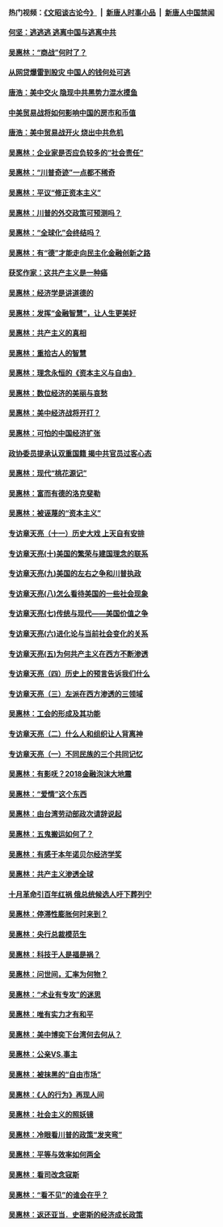 #### 热门视频：[《文昭谈古论今》](https://github.com/gfw-breaker/wenzhao/blob/master/README.md?t=10240633) &nbsp;|&nbsp; [新唐人时事小品](https://github.com/gfw-breaker/ntdtv-comedy/blob/master/README.md?t=10240633) &nbsp;|&nbsp; [新唐人中国禁闻](https://github.com/gfw-breaker/ntdtv-news/blob/master/README.md?t=10240633)

#### [何坚：逃逃逃 逃离中国与逃离中共](../pages/nsc423/n10592891.md?t=10240633) 

#### [吴惠林：“商战”何时了？](../pages/nsc423/n10573558.md?t=10240633) 

#### [从网贷爆雷到股灾 中国人的钱何处可逃](../pages/nsc423/n10572800.md?t=10240633) 

#### [唐浩：美中交火 隐现中共黑势力混水摸鱼](../pages/nsc423/n10544040.md?t=10240633) 

#### [中美贸易战将如何影响中国的房市和币值](../pages/nsc423/n10543697.md?t=10240633) 

#### [唐浩：美中贸易战开火 烧出中共危机](../pages/nsc423/n10540126.md?t=10240633) 

#### [吴惠林：企业家是否应负较多的“社会责任”](../pages/nsc423/n10535022.md?t=10240633) 

#### [吴惠林：“川普奇迹”一点都不稀奇](../pages/nsc423/n10512808.md?t=10240633) 

#### [吴惠林：平议“修正资本主义”](../pages/nsc423/n10495724.md?t=10240633) 

#### [吴惠林：川普的外交政策可预测吗？](../pages/nsc423/n10462387.md?t=10240633) 

#### [吴惠林：“全球化”会终结吗？](../pages/nsc423/n10452838.md?t=10240633) 

#### [吴惠林：有“德”才能走向民主化金融创新之路](../pages/nsc423/n10432292.md?t=10240633) 

#### [获奖作家：这共产主义是一种癌](../pages/nsc423/n10431541.md?t=10240633) 

#### [吴惠林：经济学是讲道德的](../pages/nsc423/n10398014.md?t=10240633) 

#### [吴惠林：发挥“金融智慧”，让人生更美好](../pages/nsc423/n10375019.md?t=10240633) 

#### [吴惠林：共产主义的真相](../pages/nsc423/n10351394.md?t=10240633) 

#### [吴惠林：重拾古人的智慧](../pages/nsc423/n10337691.md?t=10240633) 

#### [吴惠林：理念永恒的《资本主义与自由》](../pages/nsc423/n10316274.md?t=10240633) 

#### [吴惠林：数位经济的美丽与哀愁](../pages/nsc423/n10292946.md?t=10240633) 

#### [吴惠林：美中经济战将开打？](../pages/nsc423/n10258825.md?t=10240633) 

#### [吴惠林：可怕的中国经济扩张](../pages/nsc423/n10219147.md?t=10240633) 

#### [政协委员提承认双重国籍 揭中共官员过客心态](../pages/nsc423/n10208809.md?t=10240633) 

#### [吴惠林：现代“桃花源记”](../pages/nsc423/n10185234.md?t=10240633) 

#### [吴惠林：富而有德的洛克斐勒](../pages/nsc423/n10142264.md?t=10240633) 

#### [吴惠林：被诬蔑的“资本主义”](../pages/nsc423/n10124816.md?t=10240633) 

#### [专访章天亮（十一）历史大戏 上天自有安排](../pages/nsc423/n10094905.md?t=10240633) 

#### [专访章天亮(十)美国的繁荣与建国理念的联系](../pages/nsc423/n10094899.md?t=10240633) 

#### [专访章天亮(九)美国的左右之争和川普执政](../pages/nsc423/n10094889.md?t=10240633) 

#### [专访章天亮(八)怎么看待美国的一些社会现象](../pages/nsc423/n10094857.md?t=10240633) 

#### [专访章天亮(七)传统与现代——美国价值之争](../pages/nsc423/n10093140.md?t=10240633) 

#### [专访章天亮(六)进化论与当前社会变化的关系](../pages/nsc423/n10092036.md?t=10240633) 

#### [专访章天亮(五)为何共产主义在西方不断渗透](../pages/nsc423/n10083620.md?t=10240633) 

#### [专访章天亮（四）历史上的预言告诉我们什么](../pages/nsc423/n10083606.md?t=10240633) 

#### [专访章天亮（三）左派在西方渗透的三领域](../pages/nsc423/n10081115.md?t=10240633) 

#### [吴惠林：工会的形成及其功能](../pages/nsc423/n10080633.md?t=10240633) 

#### [专访章天亮（二）什么人和组织让人背离神](../pages/nsc423/n10076637.md?t=10240633) 

#### [专访章天亮（一）不同民族的三个共同记忆](../pages/nsc423/n10074188.md?t=10240633) 

#### [吴惠林：有影呒？2018金融泡沫大地震](../pages/nsc423/n10040534.md?t=10240633) 

#### [吴惠林：“爱情”这个东西](../pages/nsc423/n10019423.md?t=10240633) 

#### [吴惠林：由台湾劳动部政次请辞说起](../pages/nsc423/n9979679.md?t=10240633) 

#### [吴惠林：五鬼搬运如何了？](../pages/nsc423/n9925338.md?t=10240633) 

#### [吴惠林：有感于本年诺贝尔经济学奖](../pages/nsc423/n9871883.md?t=10240633) 

#### [吴惠林：共产主义渗透全球](../pages/nsc423/n9812748.md?t=10240633) 

#### [十月革命引百年红祸 俄总统候选人吁下葬列宁](../pages/nsc423/n9810182.md?t=10240633) 

#### [吴惠林：停滞性膨胀何时来到？](../pages/nsc423/n9764136.md?t=10240633) 

#### [吴惠林：央行总裁模范生](../pages/nsc423/n9728134.md?t=10240633) 

#### [吴惠林：科技于人是福是祸？](../pages/nsc423/n9672982.md?t=10240633) 

#### [吴惠林：问世间，汇率为何物？](../pages/nsc423/n9621788.md?t=10240633) 

#### [吴惠林：“术业有专攻”的迷思](../pages/nsc423/n9580363.md?t=10240633) 

#### [吴惠林：唯有实力才有和平](../pages/nsc423/n9529599.md?t=10240633) 

#### [吴惠林：美中博奕下台湾何去何从？](../pages/nsc423/n9483598.md?t=10240633) 

#### [吴惠林：公亲VS.事主](../pages/nsc423/n9425637.md?t=10240633) 

#### [吴惠林：被抹黑的“自由市场”](../pages/nsc423/n9351545.md?t=10240633) 

#### [吴惠林：《人的行为》再现人间](../pages/nsc423/n9296339.md?t=10240633) 

#### [吴惠林：社会主义的照妖镜](../pages/nsc423/n9243460.md?t=10240633) 

#### [吴惠林：冷眼看川普的政策“发夹弯”](../pages/nsc423/n9120684.md?t=10240633) 

#### [吴惠林：平等与效率如何两全](../pages/nsc423/n9075430.md?t=10240633) 

#### [吴惠林：看司改念寇斯](../pages/nsc423/n9024915.md?t=10240633) 

#### [吴惠林：“看不见”的谁会在乎？](../pages/nsc423/n8977488.md?t=10240633) 

#### [吴惠林：返还亚当．史密斯的经济成长政策](../pages/nsc423/n8931896.md?t=10240633) 

